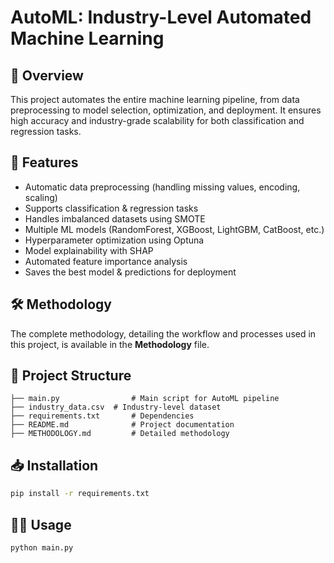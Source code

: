 # AutoML: Industry-Level Automated Machine Learning

## 📌 Overview
This project automates the entire machine learning pipeline, from data preprocessing to model selection, optimization, and deployment. It ensures high accuracy and industry-grade scalability for both classification and regression tasks.

## 🚀 Features
- Automatic data preprocessing (handling missing values, encoding, scaling)
- Supports classification & regression tasks
- Handles imbalanced datasets using SMOTE
- Multiple ML models (RandomForest, XGBoost, LightGBM, CatBoost, etc.)
- Hyperparameter optimization using Optuna
- Model explainability with SHAP
- Automated feature importance analysis
- Saves the best model & predictions for deployment

## 🛠 Methodology
The complete methodology, detailing the workflow and processes used in this project, is available in the **Methodology** file.

## 📂 Project Structure
```
├── main.py                # Main script for AutoML pipeline
├── industry_data.csv  # Industry-level dataset
├── requirements.txt       # Dependencies
├── README.md              # Project documentation
├── METHODOLOGY.md         # Detailed methodology
```

## 📥 Installation
```bash
pip install -r requirements.txt
```

## 🏃‍♂️ Usage
```bash
python main.py
```





```






